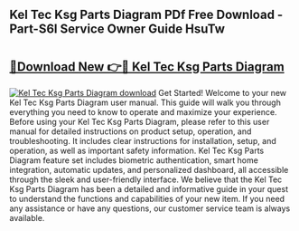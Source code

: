 ## Kel Tec Ksg Parts Diagram PDf Free Download - Part-S6l Service Owner Guide HsuTw

# <h2><a href="http://dfhvo98.blite.top/?on=Kel+Tec+Ksg+Parts+Diagram">🔗Download New 👉🔴 Kel Tec Ksg Parts Diagram</a></h2>

[![Kel Tec Ksg Parts Diagram download](https://i.imgur.com/lujVjoI.png)](http://dfhvo98.blite.top/?on=Kel+Tec+Ksg+Parts+Diagram)
Get Started! Welcome to your new Kel Tec Ksg Parts Diagram user manual. This guide will walk you through everything you need to know to operate and maximize your experience. Before using your Kel Tec Ksg Parts Diagram, please refer to this user manual for detailed instructions on product setup, operation, and troubleshooting. It includes clear instructions for installation, setup, and operation, as well as important safety information. Kel Tec Ksg Parts Diagram feature set includes biometric authentication, smart home integration, automatic updates, and personalized dashboard, all accessible through the sleek and user-friendly interface. We believe that the Kel Tec Ksg Parts Diagram has been a detailed and informative guide in your quest to understand the functions and capabilities of your new item. If you need any assistance or have any questions, our customer service team is always available.
